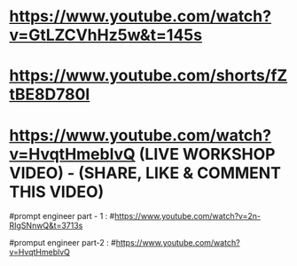 # https://www.youtube.com/watch?v=GtLZCVhHz5w&t=145s

# https://www.youtube.com/shorts/fZtBE8D780I

# https://www.youtube.com/watch?v=HvqtHmeblvQ (LIVE WORKSHOP VIDEO) - (SHARE, LIKE & COMMENT THIS VIDEO)

#prompt engineer part - 1 :
#https://www.youtube.com/watch?v=2n-RIgSNnwQ&t=3713s

#promput engineer part-2 :
#https://www.youtube.com/watch?v=HvqtHmeblvQ

